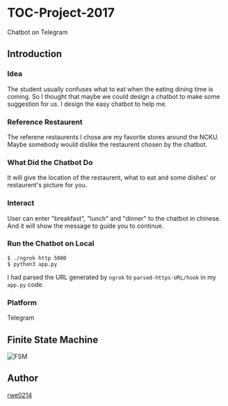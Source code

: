 # TOC-Project-2017

Chatbot on Telegram

## Introduction
### Idea
The student usually confuses what to eat when the eating dining time is coming. So I thought that maybe we could design a chatbot to make some suggestion for us.
I design the easy chatbot to help me.

### Reference Restaurent
The referene restaurents I chose are my favorite stores around the NCKU. Maybe somebody would dislike the restaurent chosen by the chatbot.

### What Did the Chatbot Do
It will give the location of the restaurent, what to eat and some dishes' or restaurent's picture for you. 

### Interact
User can enter "breakfast", "lunch" and "dinner" to the chatbot in chinese. And it will show the message to guide you to continue.

### Run the Chatbot on Local
    
```
$ ./ngrok http 5000
$ python3 app.py
```
I had parsed the URL generated by `ngrok` to `parsed-https-URL/hook` in my `app.py` code.

### Platform
Telegram

## Finite State Machine
![FSM](./yourLocation/yourFile.png)

## Author
[rwe0214](https://github.com/rwe0214)
